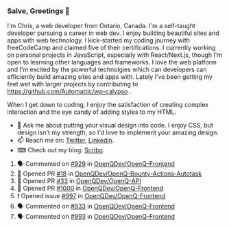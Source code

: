 ### Salve, Greetings 👋

I'm Chris, a web developer from Ontario, Canada. I'm a self-taught developer pursuing a career in web dev. I enjoy building beautiful sites and apps with web technology.
I kick-started my coding journey with freeCodeCamp and claimed five of their certifications.  I currently working on personal projects in JavaScript, especially with React/Next.js, though I'm open to learning other languages and frameworks. I love the web platform and I'm excited by the powerful technolgies which can developers can efficiently build amazing sites and apps with. Lately I've been getting my feet wet with larger projects by contributing to https://github.com/Automattic/wp-calypso .

When I get down to coding, I enjoy the satisfaction of creating complex interaction and the eye candy of adding styles to my HTML. 

- 💬 Ask me about putting your visual design into code. I enjoy CSS, but design isn't my strength, so I'd love to implement your amazing design.
- 📫 Reach me on: [Twitter](https://twitter.com/Christo28120856), [Linkedin](https://www.linkedin.com/in/christopher-stevers-07b9a5204/).
- ⌨ Check out my blog: [Scribo](https://christopherstevers.cf).
<!--
**Christopher-Stevers/Christopher-Stevers** is a ✨ _special_ ✨ repository because its `README.md` (this file) appears on your GitHub profile.

Here are some ideas to get you started:

- 🔭 I’m currently working on ...
- 🌱 I’m currently learning ...
- 👯 I’m looking to collaborate on ...
- 🤔 I’m looking for help with ...
- 😄 Pronouns: ...
- ⚡ Fun fact: ...
-->

<!--START_SECTION:activity-->
1. 🗣 Commented on [#929](https://github.com/OpenQDev/OpenQ-Frontend/issues/929) in [OpenQDev/OpenQ-Frontend](https://github.com/OpenQDev/OpenQ-Frontend)
2. 💪 Opened PR [#18](https://github.com/OpenQDev/OpenQ-Bounty-Actions-Autotask/pull/18) in [OpenQDev/OpenQ-Bounty-Actions-Autotask](https://github.com/OpenQDev/OpenQ-Bounty-Actions-Autotask)
3. 💪 Opened PR [#33](https://github.com/OpenQDev/OpenQ-API/pull/33) in [OpenQDev/OpenQ-API](https://github.com/OpenQDev/OpenQ-API)
4. 💪 Opened PR [#1000](https://github.com/OpenQDev/OpenQ-Frontend/pull/1000) in [OpenQDev/OpenQ-Frontend](https://github.com/OpenQDev/OpenQ-Frontend)
5. ❗️ Opened issue [#997](https://github.com/OpenQDev/OpenQ-Frontend/issues/997) in [OpenQDev/OpenQ-Frontend](https://github.com/OpenQDev/OpenQ-Frontend)
6. 🗣 Commented on [#933](https://github.com/OpenQDev/OpenQ-Frontend/issues/933) in [OpenQDev/OpenQ-Frontend](https://github.com/OpenQDev/OpenQ-Frontend)
7. 🗣 Commented on [#993](https://github.com/OpenQDev/OpenQ-Frontend/issues/993) in [OpenQDev/OpenQ-Frontend](https://github.com/OpenQDev/OpenQ-Frontend)
<!--END_SECTION:activity-->
